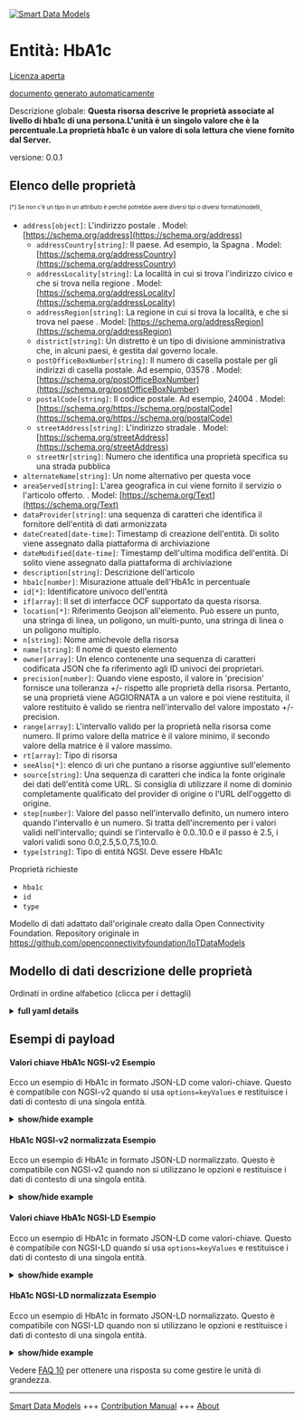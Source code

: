 <!-- 10-Header -->  
[![Smart Data Models](https://smartdatamodels.org/wp-content/uploads/2022/01/SmartDataModels_logo.png "Logo")](https://smartdatamodels.org)  
Entità: HbA1c  
=============<!-- /10-Header -->  
<!-- 15-License -->  
[Licenza aperta](https://github.com/smart-data-models//dataModel.OCF/blob/master/HbA1c/LICENSE.md)  
[documento generato automaticamente](https://docs.google.com/presentation/d/e/2PACX-1vTs-Ng5dIAwkg91oTTUdt8ua7woBXhPnwavZ0FxgR8BsAI_Ek3C5q97Nd94HS8KhP-r_quD4H0fgyt3/pub?start=false&loop=false&delayms=3000#slide=id.gb715ace035_0_60)  
<!-- /15-License -->  
<!-- 20-Description -->  
Descrizione globale: **Questa risorsa descrive le proprietà associate al livello di hba1c di una persona.L'unità è un singolo valore che è la percentuale.La proprietà hba1c è un valore di sola lettura che viene fornito dal Server.**  
versione: 0.0.1  
<!-- /20-Description -->  
<!-- 30-PropertiesList -->  

## Elenco delle proprietà  

<sup><sub>[*] Se non c'è un tipo in un attributo è perché potrebbe avere diversi tipi o diversi formati/modelli</sub></sup>.  
- `address[object]`: L'indirizzo postale  . Model: [https://schema.org/address](https://schema.org/address)	- `addressCountry[string]`: Il paese. Ad esempio, la Spagna  . Model: [https://schema.org/addressCountry](https://schema.org/addressCountry)  
	- `addressLocality[string]`: La località in cui si trova l'indirizzo civico e che si trova nella regione  . Model: [https://schema.org/addressLocality](https://schema.org/addressLocality)  
	- `addressRegion[string]`: La regione in cui si trova la località, e che si trova nel paese  . Model: [https://schema.org/addressRegion](https://schema.org/addressRegion)  
	- `district[string]`: Un distretto è un tipo di divisione amministrativa che, in alcuni paesi, è gestita dal governo locale.    
	- `postOfficeBoxNumber[string]`: Il numero di casella postale per gli indirizzi di casella postale. Ad esempio, 03578  . Model: [https://schema.org/postOfficeBoxNumber](https://schema.org/postOfficeBoxNumber)  
	- `postalCode[string]`: Il codice postale. Ad esempio, 24004  . Model: [https://schema.org/https://schema.org/postalCode](https://schema.org/https://schema.org/postalCode)  
	- `streetAddress[string]`: L'indirizzo stradale  . Model: [https://schema.org/streetAddress](https://schema.org/streetAddress)  
	- `streetNr[string]`: Numero che identifica una proprietà specifica su una strada pubblica    
- `alternateName[string]`: Un nome alternativo per questa voce  - `areaServed[string]`: L'area geografica in cui viene fornito il servizio o l'articolo offerto.  . Model: [https://schema.org/Text](https://schema.org/Text)- `dataProvider[string]`: una sequenza di caratteri che identifica il fornitore dell'entità di dati armonizzata  - `dateCreated[date-time]`: Timestamp di creazione dell'entità. Di solito viene assegnato dalla piattaforma di archiviazione  - `dateModified[date-time]`: Timestamp dell'ultima modifica dell'entità. Di solito viene assegnato dalla piattaforma di archiviazione  - `description[string]`: Descrizione dell'articolo  - `hba1c[number]`: Misurazione attuale dell'HbA1c in percentuale  - `id[*]`: Identificatore univoco dell'entità  - `if[array]`: Il set di interfacce OCF supportato da questa risorsa.  - `location[*]`: Riferimento Geojson all'elemento. Può essere un punto, una stringa di linea, un poligono, un multi-punto, una stringa di linea o un poligono multiplo.  - `n[string]`: Nome amichevole della risorsa  - `name[string]`: Il nome di questo elemento  - `owner[array]`: Un elenco contenente una sequenza di caratteri codificata JSON che fa riferimento agli ID univoci dei proprietari.  - `precision[number]`: Quando viene esposto, il valore in 'precision' fornisce una tolleranza +/- rispetto alle proprietà della risorsa. Pertanto, se una proprietà viene AGGIORNATA a un valore e poi viene restituita, il valore restituito è valido se rientra nell'intervallo del valore impostato +/- precision.  - `range[array]`: L'intervallo valido per la proprietà nella risorsa come numero. Il primo valore della matrice è il valore minimo, il secondo valore della matrice è il valore massimo.  - `rt[array]`: Tipo di risorsa  - `seeAlso[*]`: elenco di uri che puntano a risorse aggiuntive sull'elemento  - `source[string]`: Una sequenza di caratteri che indica la fonte originale dei dati dell'entità come URL. Si consiglia di utilizzare il nome di dominio completamente qualificato del provider di origine o l'URL dell'oggetto di origine.  - `step[number]`: Valore del passo nell'intervallo definito, un numero intero quando l'intervallo è un numero.  Si tratta dell'incremento per i valori validi nell'intervallo; quindi se l'intervallo è 0.0..10.0 e il passo è 2.5, i valori validi sono 0.0,2.5,5.0,7.5,10.0.  - `type[string]`: Tipo di entità NGSI. Deve essere HbA1c  <!-- /30-PropertiesList -->  
<!-- 35-RequiredProperties -->  
Proprietà richieste  
- `hba1c`  - `id`  - `type`  <!-- /35-RequiredProperties -->  
<!-- 40-RequiredProperties -->  
Modello di dati adattato dall'originale creato dalla Open Connectivity Foundation. Repository originale in https://github.com/openconnectivityfoundation/IoTDataModels  
<!-- /40-RequiredProperties -->  
<!-- 50-DataModelHeader -->  
## Modello di dati descrizione delle proprietà  
Ordinati in ordine alfabetico (clicca per i dettagli)  
<!-- /50-DataModelHeader -->  
<!-- 60-ModelYaml -->  
<details><summary><strong>full yaml details</strong></summary>    
```yaml  
HbA1c:    
  description: This Resource describes the Properties associated with a person's hba1c level.The unit is a single value that is percentage.The hba1c Property is a read-only value that is provided by the Server.    
  properties:    
    address:    
      description: The mailing address    
      properties:    
        addressCountry:    
          description: 'The country. For example, Spain'    
          type: string    
          x-ngsi:    
            model: https://schema.org/addressCountry    
            type: Property    
        addressLocality:    
          description: 'The locality in which the street address is, and which is in the region'    
          type: string    
          x-ngsi:    
            model: https://schema.org/addressLocality    
            type: Property    
        addressRegion:    
          description: 'The region in which the locality is, and which is in the country'    
          type: string    
          x-ngsi:    
            model: https://schema.org/addressRegion    
            type: Property    
        district:    
          description: 'A district is a type of administrative division that, in some countries, is managed by the local government'    
          type: string    
          x-ngsi:    
            type: Property    
        postOfficeBoxNumber:    
          description: 'The post office box number for PO box addresses. For example, 03578'    
          type: string    
          x-ngsi:    
            model: https://schema.org/postOfficeBoxNumber    
            type: Property    
        postalCode:    
          description: 'The postal code. For example, 24004'    
          type: string    
          x-ngsi:    
            model: https://schema.org/https://schema.org/postalCode    
            type: Property    
        streetAddress:    
          description: The street address    
          type: string    
          x-ngsi:    
            model: https://schema.org/streetAddress    
            type: Property    
        streetNr:    
          description: Number identifying a specific property on a public street    
          type: string    
          x-ngsi:    
            type: Property    
      type: object    
      x-ngsi:    
        model: https://schema.org/address    
        type: Property    
    alternateName:    
      description: An alternative name for this item    
      type: string    
      x-ngsi:    
        type: Property    
    areaServed:    
      description: The geographic area where a service or offered item is provided    
      type: string    
      x-ngsi:    
        model: https://schema.org/Text    
        type: Property    
    dataProvider:    
      description: A sequence of characters identifying the provider of the harmonised data entity    
      type: string    
      x-ngsi:    
        type: Property    
    dateCreated:    
      description: Entity creation timestamp. This will usually be allocated by the storage platform    
      format: date-time    
      type: string    
      x-ngsi:    
        type: Property    
    dateModified:    
      description: Timestamp of the last modification of the entity. This will usually be allocated by the storage platform    
      format: date-time    
      type: string    
      x-ngsi:    
        type: Property    
    description:    
      description: A description of this item    
      type: string    
      x-ngsi:    
        type: Property    
    hba1c:    
      description: Current HbA1c measurement in percentage    
      maximum: 100.0    
      minimum: 0.0    
      readOnly: true    
      type: number    
      x-ngsi:    
        type: Property    
    id:    
      anyOf:    
        - description: Identifier format of any NGSI entity    
          maxLength: 256    
          minLength: 1    
          pattern: ^[\w\-\.\{\}\$\+\*\[\]`|~^@!,:\\]+$    
          type: string    
          x-ngsi:    
            type: Property    
        - description: Identifier format of any NGSI entity    
          format: uri    
          type: string    
          x-ngsi:    
            type: Property    
      description: Unique identifier of the entity    
      x-ngsi:    
        type: Property    
    if:    
      description: The OCF Interface set supported by this Resource    
      items:    
        enum:    
          - oic.if.s    
          - oic.if.baseline    
        maxLength: 64    
        type: string    
      minItems: 1    
      readOnly: true    
      type: array    
      uniqueItems: true    
      x-ngsi:    
        type: Property    
    location:    
      description: 'Geojson reference to the item. It can be Point, LineString, Polygon, MultiPoint, MultiLineString or MultiPolygon'    
      oneOf:    
        - description: Geojson reference to the item. Point    
          properties:    
            bbox:    
              items:    
                type: number    
              minItems: 4    
              type: array    
            coordinates:    
              items:    
                type: number    
              minItems: 2    
              type: array    
            type:    
              enum:    
                - Point    
              type: string    
          required:    
            - type    
            - coordinates    
          title: GeoJSON Point    
          type: object    
          x-ngsi:    
            type: GeoProperty    
        - description: Geojson reference to the item. LineString    
          properties:    
            bbox:    
              items:    
                type: number    
              minItems: 4    
              type: array    
            coordinates:    
              items:    
                items:    
                  type: number    
                minItems: 2    
                type: array    
              minItems: 2    
              type: array    
            type:    
              enum:    
                - LineString    
              type: string    
          required:    
            - type    
            - coordinates    
          title: GeoJSON LineString    
          type: object    
          x-ngsi:    
            type: GeoProperty    
        - description: Geojson reference to the item. Polygon    
          properties:    
            bbox:    
              items:    
                type: number    
              minItems: 4    
              type: array    
            coordinates:    
              items:    
                items:    
                  items:    
                    type: number    
                  minItems: 2    
                  type: array    
                minItems: 4    
                type: array    
              type: array    
            type:    
              enum:    
                - Polygon    
              type: string    
          required:    
            - type    
            - coordinates    
          title: GeoJSON Polygon    
          type: object    
          x-ngsi:    
            type: GeoProperty    
        - description: Geojson reference to the item. MultiPoint    
          properties:    
            bbox:    
              items:    
                type: number    
              minItems: 4    
              type: array    
            coordinates:    
              items:    
                items:    
                  type: number    
                minItems: 2    
                type: array    
              type: array    
            type:    
              enum:    
                - MultiPoint    
              type: string    
          required:    
            - type    
            - coordinates    
          title: GeoJSON MultiPoint    
          type: object    
          x-ngsi:    
            type: GeoProperty    
        - description: Geojson reference to the item. MultiLineString    
          properties:    
            bbox:    
              items:    
                type: number    
              minItems: 4    
              type: array    
            coordinates:    
              items:    
                items:    
                  items:    
                    type: number    
                  minItems: 2    
                  type: array    
                minItems: 2    
                type: array    
              type: array    
            type:    
              enum:    
                - MultiLineString    
              type: string    
          required:    
            - type    
            - coordinates    
          title: GeoJSON MultiLineString    
          type: object    
          x-ngsi:    
            type: GeoProperty    
        - description: Geojson reference to the item. MultiLineString    
          properties:    
            bbox:    
              items:    
                type: number    
              minItems: 4    
              type: array    
            coordinates:    
              items:    
                items:    
                  items:    
                    items:    
                      type: number    
                    minItems: 2    
                    type: array    
                  minItems: 4    
                  type: array    
                type: array    
              type: array    
            type:    
              enum:    
                - MultiPolygon    
              type: string    
          required:    
            - type    
            - coordinates    
          title: GeoJSON MultiPolygon    
          type: object    
          x-ngsi:    
            type: GeoProperty    
      x-ngsi:    
        type: GeoProperty    
    n:    
      description: Friendly name of the Resource    
      maxLength: 64    
      readOnly: true    
      type: string    
      x-ngsi:    
        type: Property    
    name:    
      description: The name of this item    
      type: string    
      x-ngsi:    
        type: Property    
    owner:    
      description: A List containing a JSON encoded sequence of characters referencing the unique Ids of the owner(s)    
      items:    
        anyOf:    
          - description: Identifier format of any NGSI entity    
            maxLength: 256    
            minLength: 1    
            pattern: ^[\w\-\.\{\}\$\+\*\[\]`|~^@!,:\\]+$    
            type: string    
            x-ngsi:    
              type: Property    
          - description: Identifier format of any NGSI entity    
            format: uri    
            type: string    
            x-ngsi:    
              type: Property    
        description: Unique identifier of the entity    
        x-ngsi:    
          type: Property    
      type: array    
      x-ngsi:    
        type: Property    
    precision:    
      description: 'When exposed the value in ''precision'' provides a +/- tolerance against the Properties in the Resource. Thus if a Property is UPDATED to a value and that Property then RETRIEVED, the RETRIEVED value is valid if in the range of the set value +/- precision'    
      readOnly: true    
      type: number    
      x-ngsi:    
        type: Property    
    range:    
      description: 'The valid range for the Property in the Resource as a number. The first value in the array is the minimum value, the second value in the array is the maximum value'    
      items:    
        type: number    
      maxItems: 2    
      minItems: 2    
      readOnly: true    
      type: array    
      x-ngsi:    
        type: Property    
    rt:    
      description: Resource Type    
      items:    
        enum:    
          - oic.r.glucose.hba1c    
        maxLength: 64    
        type: string    
      minItems: 1    
      readOnly: true    
      type: array    
      uniqueItems: true    
      x-ngsi:    
        type: Property    
    seeAlso:    
      description: list of uri pointing to additional resources about the item    
      oneOf:    
        - items:    
            format: uri    
            type: string    
          minItems: 1    
          type: array    
        - format: uri    
          type: string    
      x-ngsi:    
        type: Property    
    source:    
      description: 'A sequence of characters giving the original source of the entity data as a URL. Recommended to be the fully qualified domain name of the source provider, or the URL to the source object'    
      type: string    
      x-ngsi:    
        type: Property    
    step:    
      description: 'Step value across the defined range an integer when the range is a number.  This is the increment for valid values across the range; so if range is 0.0..10.0 and step is 2.5 then valid values are 0.0,2.5,5.0,7.5,10.0'    
      readOnly: true    
      type: number    
      x-ngsi:    
        type: Property    
    type:    
      description: NGSI entity type. It has to be HbA1c    
      enum:    
        - HbA1c    
      type: string    
      x-ngsi:    
        type: Property    
  required:    
    - hba1c    
    - id    
    - type    
  type: object    
  x-derived-from: https://raw.githubusercontent.com/openconnectivityfoundation/IoTDataModels/master/GlucoseHbA1cResURI.swagger.json    
  x-disclaimer: 'Redistribution and use in source and binary forms, with or without modification, are permitted  provided that the license conditions are met. Copyleft (c) 2022 Contributors to Smart Data Models Program'    
  x-license-url: https://github.com/smart-data-models/dataModel.OCF/blob/master/HbA1c/LICENSE.md    
  x-model-schema: https://smart-data-models.github.io/dataModel.OCF/HbA1c/schema.json    
  x-model-tags: OCF    
  x-version: 0.0.1    
```  
</details>    
<!-- /60-ModelYaml -->  
<!-- 70-MiddleNotes -->  
<!-- /70-MiddleNotes -->  
<!-- 80-Examples -->  
## Esempi di payload  
#### Valori chiave HbA1c NGSI-v2 Esempio  
Ecco un esempio di HbA1c in formato JSON-LD come valori-chiave. Questo è compatibile con NGSI-v2 quando si usa `options=keyValues` e restituisce i dati di contesto di una singola entità.  
<details><summary><strong>show/hide example</strong></summary>    
```json  
{  
    "id": "urn:ngsi-ld:HbA1c:id:NUUA:84448495",  
    "dateCreated": "1978-03-13T05:35:12Z",  
    "dateModified": "1985-01-29T17:46:14Z",  
    "source": "Amount majority start money school statement decade begin. Senior raise suggest bill firm book property.",  
    "name": "Projec",  
    "alternateName": "Surface difficult view same oil. Because girl protect buy window cell. Control section statement.",  
    "description": "Long soldier successful everything. Presiden",  
    "dataProvider": "Include view probably full. Rate view lot. Against hope enjoy ",  
    "owner": [  
        "urn:ngsi-ld:HbA1c:items:ISKK:07346260",  
        "urn:ngsi-ld:HbA1c:items:KENT:72458444"  
    ],  
    "seeAlso": [  
        "urn:ngsi-ld:HbA1c:items:LXIT:42668919"  
    ],  
    "location": {  
        "type": "Point",  
        "coordinates": [  
            40.9928635,  
            -6.596466  
        ]  
    },  
    "address": {  
        "streetAddress": "Himself give already authority.",  
        "addressLocality": "Much heart middle method live audience. Than campaign and week center respond. Approach whether di",  
        "addressRegion": "Cost give sea reveal coach. Blue still not father risk million will adul",  
        "addressCountry": "Employee you floor form. Financial she attention. Before military method far consider my we.",  
        "postalCode": "Sound hear image admit. Director",  
        "postOfficeBoxNumber": "Wall a gun pressure. Smile cultural hair stop. Wall increase involve family nature teacher.",  
        "streetNr": "Dinner business response draw. Scene stuff Mr site again.",  
        "district": "Seven recently husband care PM author company. History recent series price."  
    },  
    "areaServed": "Sound summer part have speak expect morning. Line report out process me. Along want experience space.",  
    "rt": [  
        "oic.r.glucose.hba1c"  
    ],  
    "hba1c": 8.0,  
    "range": [  
        765.7,  
        907.2  
    ],  
    "step": 962.1,  
    "precision": 285.2,  
    "n": "True suffer scene skin. Involve view culture themselves brothe",  
    "if": [  
        "oic.if.s"  
    ],  
    "type": "HbA1c"  
}  
```  
</details>  
#### HbA1c NGSI-v2 normalizzata Esempio  
Ecco un esempio di HbA1c in formato JSON-LD normalizzato. Questo è compatibile con NGSI-v2 quando non si utilizzano le opzioni e restituisce i dati di contesto di una singola entità.  
<details><summary><strong>show/hide example</strong></summary>    
```json  
{  
    "id": "urn:ngsi-ld:HbA1c:id:NUUA:84448495",  
    "dateCreated": {  
        "type": "DateTime",  
        "value": "1978-03-13T05:35:12Z"  
    },  
    "dateModified": {  
        "type": "DateTime",  
        "value": "1985-01-29T17:46:14Z"  
    },  
    "source": {  
        "type": "Text",  
        "value": "Amount majority start money school statement decade begin. Senior raise suggest bill firm book property."  
    },  
    "name": {  
        "type": "Text",  
        "value": "Projec"  
    },  
    "alternateName": {  
        "type": "Text",  
        "value": "Surface difficult view same oil. Because girl protect buy window cell. Control section statement."  
    },  
    "description": {  
        "type": "Text",  
        "value": "Long soldier successful everything. Presiden"  
    },  
    "dataProvider": {  
        "type": "Text",  
        "value": "Include view probably full. Rate view lot. Against hope enjoy "  
    },  
    "owner": {  
        "type": "StructuredValue",  
        "value": [  
            "urn:ngsi-ld:HbA1c:items:ISKK:07346260",  
            "urn:ngsi-ld:HbA1c:items:KENT:72458444"  
        ]  
    },  
    "seeAlso": {  
        "type": "StructuredValue",  
        "value": [  
            "urn:ngsi-ld:HbA1c:items:LXIT:42668919"  
        ]  
    },  
    "location": {  
        "type": "geo:json",  
        "value": {  
            "type": "Point",  
            "coordinates": [  
                40.9928635,  
                -6.596466  
            ]  
        }  
    },  
    "address": {  
        "type": "StructuredValue",  
        "value": {  
            "streetAddress": "Himself give already authority.",  
            "addressLocality": "Much heart middle method live audience. Than campaign and week center respond. Approach whether di",  
            "addressRegion": "Cost give sea reveal coach. Blue still not father risk million will adul",  
            "addressCountry": "Employee you floor form. Financial she attention. Before military method far consider my we.",  
            "postalCode": "Sound hear image admit. Director",  
            "postOfficeBoxNumber": "Wall a gun pressure. Smile cultural hair stop. Wall increase involve family nature teacher.",  
            "streetNr": "Dinner business response draw. Scene stuff Mr site again.",  
            "district": "Seven recently husband care PM author company. History recent series price."  
        }  
    },  
    "areaServed": {  
        "type": "Text",  
        "value": "Sound summer part have speak expect morning. Line report out process me. Along want experience space."  
    },  
    "rt": {  
        "type": "StructuredValue",  
        "value": [  
            "oic.r.glucose.hba1c"  
        ]  
    },  
    "hba1c": {  
        "type": "Number",  
        "value": 8.0  
    },  
    "range": {  
        "type": "StructuredValue",  
        "value": [  
            765.7,  
            907.2  
        ]  
    },  
    "step": {  
        "type": "Number",  
        "value": 962.1  
    },  
    "precision": {  
        "type": "Number",  
        "value": 285.2  
    },  
    "n": {  
        "type": "Text",  
        "value": "True suffer scene skin. Involve view culture themselves brothe"  
    },  
    "if": {  
        "type": "StructuredValue",  
        "value": [  
            "oic.if.s"  
        ]  
    },  
    "type": "HbA1c"  
}  
```  
</details>  
#### Valori chiave HbA1c NGSI-LD Esempio  
Ecco un esempio di HbA1c in formato JSON-LD come valori-chiave. Questo è compatibile con NGSI-LD quando si usa `options=keyValues` e restituisce i dati di contesto di una singola entità.  
<details><summary><strong>show/hide example</strong></summary>    
```json  
{  
    "id": "urn:ngsi-ld:HbA1c:id:NUUA:84448495",  
    "dateCreated": "1978-03-13T05:35:12Z",  
    "dateModified": "1985-01-29T17:46:14Z",  
    "source": "Amount majority start money school statement decade begin. Senior raise suggest bill firm book property.",  
    "name": "Projec",  
    "alternateName": "Surface difficult view same oil. Because girl protect buy window cell. Control section statement.",  
    "description": "Long soldier successful everything. Presiden",  
    "dataProvider": "Include view probably full. Rate view lot. Against hope enjoy ",  
    "owner": [  
        "urn:ngsi-ld:HbA1c:items:ISKK:07346260",  
        "urn:ngsi-ld:HbA1c:items:KENT:72458444"  
    ],  
    "seeAlso": [  
        "urn:ngsi-ld:HbA1c:items:LXIT:42668919"  
    ],  
    "location": {  
        "type": "Point",  
        "coordinates": [  
            40.9928635,  
            -6.596466  
        ]  
    },  
    "address": {  
        "streetAddress": "Himself give already authority.",  
        "addressLocality": "Much heart middle method live audience. Than campaign and week center respond. Approach whether di",  
        "addressRegion": "Cost give sea reveal coach. Blue still not father risk million will adul",  
        "addressCountry": "Employee you floor form. Financial she attention. Before military method far consider my we.",  
        "postalCode": "Sound hear image admit. Director",  
        "postOfficeBoxNumber": "Wall a gun pressure. Smile cultural hair stop. Wall increase involve family nature teacher.",  
        "streetNr": "Dinner business response draw. Scene stuff Mr site again.",  
        "district": "Seven recently husband care PM author company. History recent series price."  
    },  
    "areaServed": "Sound summer part have speak expect morning. Line report out process me. Along want experience space.",  
    "rt": [  
        "oic.r.glucose.hba1c"  
    ],  
    "hba1c": 8.0,  
    "range": [  
        765.7,  
        907.2  
    ],  
    "step": 962.1,  
    "precision": 285.2,  
    "n": "True suffer scene skin. Involve view culture themselves brothe",  
    "if": [  
        "oic.if.s"  
    ],  
    "type": "HbA1c",  
    "@context": [  
        "https://smartdatamodels.org/context.jsonld"  
    ]  
}  
```  
</details>  
#### HbA1c NGSI-LD normalizzata Esempio  
Ecco un esempio di HbA1c in formato JSON-LD normalizzato. Questo è compatibile con NGSI-LD quando non si utilizzano le opzioni e restituisce i dati di contesto di una singola entità.  
<details><summary><strong>show/hide example</strong></summary>    
```json  
{  
    "id": "urn:ngsi-ld:HbA1c:id:NUUA:84448495",  
    "dateCreated": {  
        "type": "Property",  
        "value": {  
            "@type": "DateTime",  
            "@value": "1978-03-13T05:35:12Z"  
        }  
    },  
    "dateModified": {  
        "type": "Property",  
        "value": {  
            "@type": "DateTime",  
            "@value": "1985-01-29T17:46:14Z"  
        }  
    },  
    "source": {  
        "type": "Property",  
        "value": "Amount majority start money school statement decade begin. Senior raise suggest bill firm book property."  
    },  
    "name": {  
        "type": "Property",  
        "value": "Projec"  
    },  
    "alternateName": {  
        "type": "Property",  
        "value": "Surface difficult view same oil. Because girl protect buy window cell. Control section statement."  
    },  
    "description": {  
        "type": "Property",  
        "value": "Long soldier successful everything. Presiden"  
    },  
    "dataProvider": {  
        "type": "Property",  
        "value": "Include view probably full. Rate view lot. Against hope enjoy "  
    },  
    "owner": {  
        "type": "Property",  
        "value": [  
            "urn:ngsi-ld:HbA1c:items:ISKK:07346260",  
            "urn:ngsi-ld:HbA1c:items:KENT:72458444"  
        ]  
    },  
    "seeAlso": {  
        "type": "Property",  
        "value": [  
            "urn:ngsi-ld:HbA1c:items:LXIT:42668919"  
        ]  
    },  
    "location": {  
        "type": "GeoProperty",  
        "value": {  
            "type": "Point",  
            "coordinates": [  
                40.9928635,  
                -6.596466  
            ]  
        }  
    },  
    "address": {  
        "type": "Property",  
        "value": {  
            "streetAddress": "Himself give already authority.",  
            "addressLocality": "Much heart middle method live audience. Than campaign and week center respond. Approach whether di",  
            "addressRegion": "Cost give sea reveal coach. Blue still not father risk million will adul",  
            "addressCountry": "Employee you floor form. Financial she attention. Before military method far consider my we.",  
            "postalCode": "Sound hear image admit. Director",  
            "postOfficeBoxNumber": "Wall a gun pressure. Smile cultural hair stop. Wall increase involve family nature teacher.",  
            "streetNr": "Dinner business response draw. Scene stuff Mr site again.",  
            "district": "Seven recently husband care PM author company. History recent series price."  
        }  
    },  
    "areaServed": {  
        "type": "Property",  
        "value": "Sound summer part have speak expect morning. Line report out process me. Along want experience space."  
    },  
    "rt": {  
        "type": "Property",  
        "value": [  
            "oic.r.glucose.hba1c"  
        ]  
    },  
    "hba1c": {  
        "type": "Property",  
        "value": 8.0  
    },  
    "range": {  
        "type": "Property",  
        "value": [  
            765.7,  
            907.2  
        ]  
    },  
    "step": {  
        "type": "Property",  
        "value": 962.1  
    },  
    "precision": {  
        "type": "Property",  
        "value": 285.2  
    },  
    "n": {  
        "type": "Property",  
        "value": "True suffer scene skin. Involve view culture themselves brothe"  
    },  
    "if": {  
        "type": "Property",  
        "value": [  
            "oic.if.s"  
        ]  
    },  
    "type": "HbA1c",  
    "@context": [  
        "https://smartdatamodels.org/context.jsonld"  
    ]  
}  
```  
</details><!-- /80-Examples -->  
<!-- 90-FooterNotes -->  
<!-- /90-FooterNotes -->  
<!-- 95-Units -->  
Vedere [FAQ 10](https://smartdatamodels.org/index.php/faqs/) per ottenere una risposta su come gestire le unità di grandezza.  
<!-- /95-Units -->  
<!-- 97-LastFooter -->  
---  
[Smart Data Models](https://smartdatamodels.org) +++ [Contribution Manual](https://bit.ly/contribution_manual) +++ [About](https://bit.ly/Introduction_SDM)<!-- /97-LastFooter -->  

